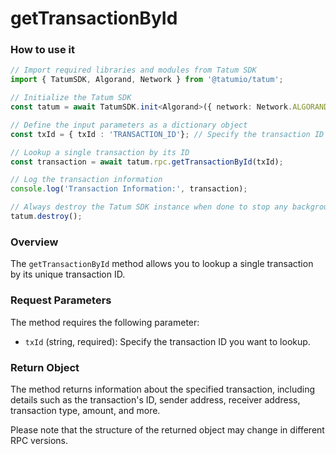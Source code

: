 # getTransactionById

### How to use it

```typescript
// Import required libraries and modules from Tatum SDK
import { TatumSDK, Algorand, Network } from '@tatumio/tatum';

// Initialize the Tatum SDK
const tatum = await TatumSDK.init<Algorand>({ network: Network.ALGORAND });

// Define the input parameters as a dictionary object
const txId = { txId : 'TRANSACTION_ID'}; // Specify the transaction ID you want to lookup (string).

// Lookup a single transaction by its ID
const transaction = await tatum.rpc.getTransactionById(txId);

// Log the transaction information
console.log('Transaction Information:', transaction);

// Always destroy the Tatum SDK instance when done to stop any background processes
tatum.destroy();
```

### Overview

The `getTransactionById` method allows you to lookup a single transaction by its unique transaction ID.

### Request Parameters

The method requires the following parameter:

- `txId` (string, required): Specify the transaction ID you want to lookup.

### Return Object

The method returns information about the specified transaction, including details such as the transaction's ID, sender address, receiver address, transaction type, amount, and more.

Please note that the structure of the returned object may change in different RPC versions.